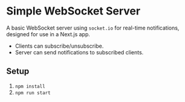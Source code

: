 # Simple WebSocket Server

A basic WebSocket server using `socket.io` for real-time notifications, designed for use in a Next.js app.

-   Clients can subscribe/unsubscribe.
-   Server can send notifications to subscribed clients.

## Setup

1. `npm install`
2. `npm run start`

